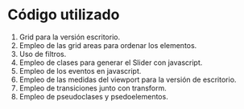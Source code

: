 # Código utilizado
1. Grid para la versión escritorio.
2. Empleo de las grid areas para ordenar los elementos.
3. Uso de filtros.
4. Empleo de clases para generar el Slider con javascript.
5. Empleo de los eventos en javascript.
6. Empleo de las medidas del viewport para la versión de escritorio.
7. Empleo de transiciones junto con transform.
8. Empleo de pseudoclases y psedoelementos.
   